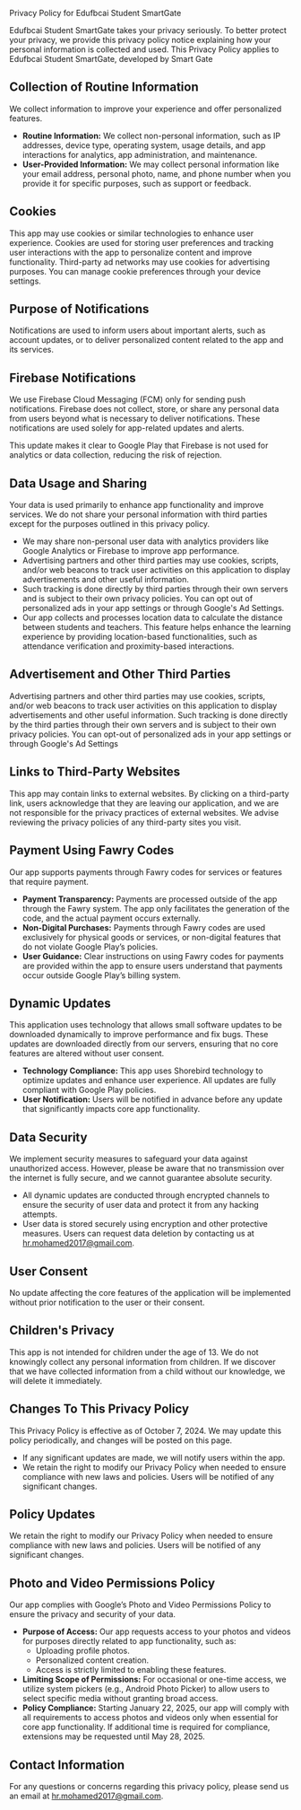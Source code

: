 Privacy Policy for Edufbcai Student SmartGate

Edufbcai Student SmartGate takes your privacy seriously. To better protect your privacy, we provide this privacy policy notice explaining how your personal information is collected and used. This Privacy Policy applies to Edufbcai Student SmartGate, developed by Smart Gate

## Collection of Routine Information

We collect information to improve your experience and offer personalized features.

- **Routine Information:** We collect non-personal information, such as IP addresses, device type, operating system, usage details, and app interactions for analytics, app administration, and maintenance.
- **User-Provided Information:** We may collect personal information like your email address, personal photo, name, and phone number when you provide it for specific purposes, such as support or feedback.

## Cookies

This app may use cookies or similar technologies to enhance user experience. Cookies are used for storing user preferences and tracking user interactions with the app to personalize content and improve functionality. Third-party ad networks may use cookies for advertising purposes. You can manage cookie preferences through your device settings.

## Purpose of Notifications

Notifications are used to inform users about important alerts, such as account updates, or to deliver personalized content related to the app and its services.

## Firebase Notifications

We use Firebase Cloud Messaging (FCM) only for sending push notifications. Firebase does not collect, store, or share any personal data from users beyond what is necessary to deliver notifications. These notifications are used solely for app-related updates and alerts.

This update makes it clear to Google Play that Firebase is not used for analytics or data collection, reducing the risk of rejection.
## Data Usage and Sharing

Your data is used primarily to enhance app functionality and improve services. We do not share your personal information with third parties except for the purposes outlined in this privacy policy.

- We may share non-personal user data with analytics providers like Google Analytics or Firebase to improve app performance.
- Advertising partners and other third parties may use cookies, scripts, and/or web beacons to track user activities on this application to display advertisements and other useful information.
- Such tracking is done directly by third parties through their own servers and is subject to their own privacy policies. You can opt out of personalized ads in your app settings or through Google's Ad Settings.
- Our app collects and processes location data to calculate the distance between students and teachers. This feature helps enhance the learning experience by providing location-based functionalities, such as attendance verification and proximity-based interactions.
  
## Advertisement and Other Third Parties
Advertising partners and other third parties may use cookies, scripts, and/or web beacons to track user activities on this application to display advertisements and other useful information. Such tracking is done directly by the third parties through their own servers and is subject to their own privacy policies. You can opt-out of personalized ads in your app settings or through Google's Ad Settings

## Links to Third-Party Websites

This app may contain links to external websites. By clicking on a third-party link, users acknowledge that they are leaving our application, and we are not responsible for the privacy practices of external websites. We advise reviewing the privacy policies of any third-party sites you visit.

## Payment Using Fawry Codes

Our app supports payments through Fawry codes for services or features that require payment.

- **Payment Transparency:** Payments are processed outside of the app through the Fawry system. The app only facilitates the generation of the code, and the actual payment occurs externally.
- **Non-Digital Purchases:** Payments through Fawry codes are used exclusively for physical goods or services, or non-digital features that do not violate Google Play’s policies.
- **User Guidance:** Clear instructions on using Fawry codes for payments are provided within the app to ensure users understand that payments occur outside Google Play’s billing system.

## Dynamic Updates

This application uses technology that allows small software updates to be downloaded dynamically to improve performance and fix bugs. These updates are downloaded directly from our servers, ensuring that no core features are altered without user consent.

- **Technology Compliance:** This app uses Shorebird technology to optimize updates and enhance user experience. All updates are fully compliant with Google Play policies.
- **User Notification:** Users will be notified in advance before any update that significantly impacts core app functionality.

## Data Security

We implement security measures to safeguard your data against unauthorized access. However, please be aware that no transmission over the internet is fully secure, and we cannot guarantee absolute security.

- All dynamic updates are conducted through encrypted channels to ensure the security of user data and protect it from any hacking attempts.
- User data is stored securely using encryption and other protective measures. Users can request data deletion by contacting us at hr.mohamed2017@gmail.com.

## User Consent

No update affecting the core features of the application will be implemented without prior notification to the user or their consent.

## Children's Privacy

This app is not intended for children under the age of 13. We do not knowingly collect any personal information from children. If we discover that we have collected information from a child without our knowledge, we will delete it immediately.

## Changes To This Privacy Policy

This Privacy Policy is effective as of October 7, 2024. We may update this policy periodically, and changes will be posted on this page.

- If any significant updates are made, we will notify users within the app.
- We retain the right to modify our Privacy Policy when needed to ensure compliance with new laws and policies. Users will be notified of any significant changes.

## Policy Updates
We retain the right to modify our Privacy Policy when needed to ensure compliance with new laws and policies. Users will be notified of any significant changes.

## Photo and Video Permissions Policy

Our app complies with Google’s Photo and Video Permissions Policy to ensure the privacy and security of your data.

- **Purpose of Access:** Our app requests access to your photos and videos for purposes directly related to app functionality, such as:
  - Uploading profile photos.
  - Personalized content creation.
  - Access is strictly limited to enabling these features.
- **Limiting Scope of Permissions:** For occasional or one-time access, we utilize system pickers (e.g., Android Photo Picker) to allow users to select specific media without granting broad access.
- **Policy Compliance:** Starting January 22, 2025, our app will comply with all requirements to access photos and videos only when essential for core app functionality. If additional time is required for compliance, extensions may be requested until May 28, 2025.

## Contact Information

For any questions or concerns regarding this privacy policy, please send us an email at hr.mohamed2017@gmail.com.
